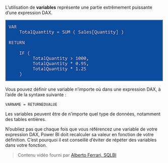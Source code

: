 L’utilisation de **variables** représente une partie extrêmement puissante d’une expression DAX.

![](media/7-4-dax-expressions/dax-variables_1.png)

Vous pouvez définir une variable n’importe où dans une expression DAX, à l’aide de la syntaxe suivante :

    VARNAME = RETURNEDVALUE

Les variables peuvent être de n’importe quel type de données, notamment des tables entières.

N’oubliez pas que chaque fois que vous référencez une variable de votre expression DAX, Power BI doit recalculer sa valeur en fonction de votre définition. C’est pourquoi il est conseillé d’éviter de répéter des variables dans votre fonction.

> Contenu vidéo fourni par [Alberto Ferrari, SQLBI](http://www.sqlbi.com/learning-dax/?utm_source=powerbi&utm_medium=marketing&utm_campaign=after-summit)
> 
> 

